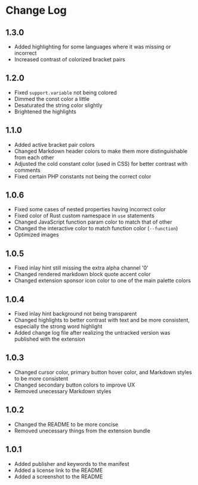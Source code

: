 # Change Log

## 1.3.0

- Added highlighting for some languages where it was missing or incorrect
- Increased contrast of colorized bracket pairs

## 1.2.0

- Fixed `support.variable` not being colored
- Dimmed the const color a little
- Desaturated the string color slightly
- Brightened the highlights

## 1.1.0

- Added active bracket pair colors
- Changed Markdown header colors to make them more distinguishable from each other
- Adjusted the cold constant color (used in CSS) for better contrast with comments
- Fixed certain PHP constants not being the correct color

## 1.0.6

- Fixed some cases of nested properties having incorrect color
- Fixed color of Rust custom namespace in `use` statements
- Changed JavaScript function param color to match that of other
- Changed the interactive color to match function color (`--function`)
- Optimized images

## 1.0.5

- Fixed inlay hint still missing the extra alpha channel '0'
- Changed rendered markdown block quote accent color
- Changed extension sponsor icon color to one of the main palette colors

## 1.0.4

- Fixed inlay hint background not being transparent
- Changed highlights to better contrast with text and be more consistent, especially the strong word highlight
- Added change log file after realizing the untracked version was published with the extension

## 1.0.3

- Changed cursor color, primary button hover color, and Markdown styles to be more consistent
- Changed secondary button colors to improve UX
- Removed unecessary Markdown styles

## 1.0.2

- Changed the README to be more concise
- Removed unecessary things from the extension bundle

## 1.0.1

- Added publisher and keywords to the manifest
- Added a license link to the README
- Added a screenshot to the README